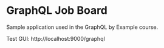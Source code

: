 # GraphQL Job Board

Sample application used in the GraphQL by Example course.

Test GUI: http://localhost:9000/graphql

